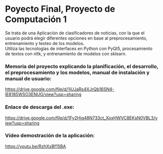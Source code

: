 # Poyecto Final, Proyecto de Computación 1
Se trata de una Aplicación de clasificadores de noticias, con la que el usuario podrá elegir diferentes opciones en base al preprocesamiento, entrenamiento y testeo de los modelos.</br>
Utiliza las tecnologías de interfaces en Python con PyQt5, procesamiento de textos con nltk, y entrenamiento de modelos con sklearn.</br>
### Memoria del proyecto explicando la planificación, el desarrollo, el preprocesamiento y los modelos, manual de instalación y manual de usuario:</br>
https://drive.google.com/file/d/1jUJaRs4XJrQb16SN4-lE8185WSO3ENUG/view?usp=sharing
</br>
### Enlace de descarga del .exe: </br>
https://drive.google.com/file/d/1Fy2Hjg48N733ct_XoxHWVC8EKsN0VBL3/view?usp=sharing
</br>
### Vídeo demostración de la aplicación: </br>
https://youtu.be/RzhXxBf15BA
